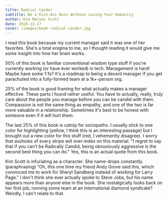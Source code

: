 ```yaml
---
title: Radical Candor
subtitle: Be a Kick-Ass Boss Without Losing Your Humanity
author: Kim Malone Scott
date: 2019-12-17
cover: /images/book-radical-candor.jpg
---
```


I read this book because my current manager said it was one of her favorites. She's a total enigma to me, so I thought reading it would give me some insight into how her brain works.

50% of this book is familiar conventional wisdom type stuff if you're currently working (or have ever worked) in tech. Management is hard! Maybe have some 1:1s? It's a roadmap to being a decent manager if you get parachuted into a fully-formed team at a 1k+-person org.

25% of the book is good framing for what actually makes a manager effective. These parts I found rather useful. You have to actually, really, truly care about the people you manage before you can be candid with them. Compassion is not the same thing as empathy, and one of the two is far more valuable in a relationship. Sometimes it's best to be honest with someone even if it will hurt them.

The last 25% of this book is catnip for sociopaths. I usually stick to one color for highlighting (yellow, I think this is an interesting passage) but I brought out a new color for this stuff (red, I vehemently disagree). I worry that assholes of every stripe will over-index on this material. "I regret to say that if you can’t be Radically Candid, being obnoxiously aggressive is the second best thing you can do." Yes, this is an actual quote from this book.

Kim Scott is infuriating as a character. She name-drops constantly. (paraphrasing) "Oh, this one time my friend Andy Grove said this, which convinced me to work for Sheryl Sandberg instead of working for Larry Page." I don't think she ever actually spoke to Steve Jobs, but his name appears more than anyone else in the book. She nostalgically looks back on her first job, running some team at an international diamond syndicate? Weirdly, I can't relate to that.
